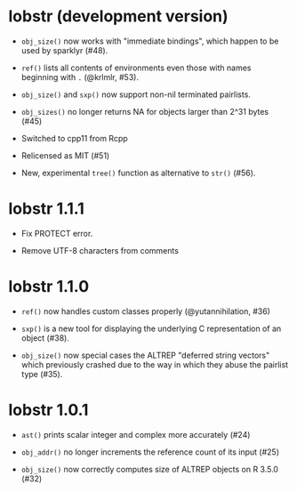 # lobstr (development version)

* `obj_size()` now works with "immediate bindings", which happen to be
  used by sparklyr (#48).

* `ref()` lists all contents of environments even those with names beginning
  with `.` (@krlmlr, #53).

* `obj_size()` and `sxp()` now support non-nil terminated pairlists.

* `obj_sizes()` no longer returns NA for objects larger than 2^31 bytes (#45)

* Switched to cpp11 from Rcpp

* Relicensed as MIT (#51)

* New, experimental `tree()` function as alternative to `str()` (#56).

# lobstr 1.1.1

* Fix PROTECT error.

* Remove UTF-8 characters from comments

# lobstr 1.1.0

* `ref()` now handles custom classes properly (@yutannihilation, #36)

* `sxp()` is a new tool for displaying the underlying C representation
  of an object (#38).

* `obj_size()` now special cases the ALTREP "deferred string vectors" which
  previously crashed due to the way in which they abuse the pairlist type
  (#35).

# lobstr 1.0.1

* `ast()` prints scalar integer and complex more accurately (#24)

* `obj_addr()` no longer increments the reference count of its input (#25)

* `obj_size()` now correctly computes size of ALTREP objects on R 3.5.0 (#32)
